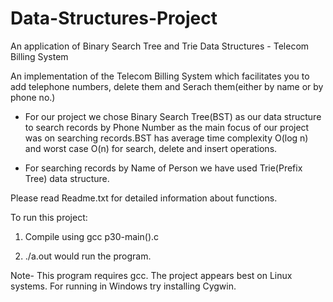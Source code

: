 # Data-Structures-Project
An application of Binary Search Tree and Trie Data Structures - Telecom Billing System

An implementation of the Telecom Billing System which facilitates you to add telephone numbers, delete them and Serach them(either by name or by phone no.)

* For our project we chose Binary Search Tree(BST) as our data structure to search records by Phone Number as the main focus of our project was on searching records.BST has average time complexity O(log n) and worst case O(n) for search, delete
and insert operations. 

* For searching records by Name of Person we have used Trie(Prefix Tree) data structure.

Please read Readme.txt for detailed information about functions.

To run this project:

1. Compile using gcc p30-main().c

2. ./a.out would run the program.

Note- This program requires gcc. The project appears best on Linux systems. For running in Windows try installing Cygwin.
